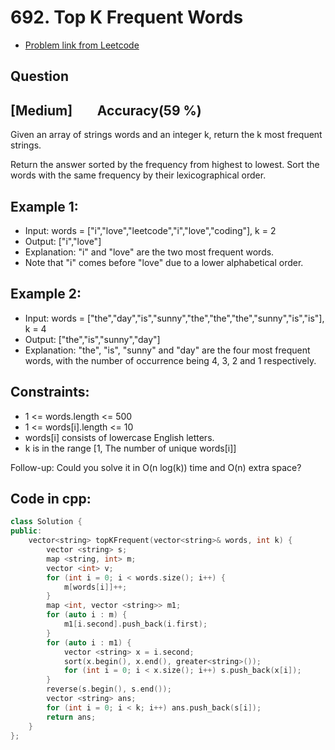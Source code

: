 # 692. Top K Frequent Words
- [Problem link from Leetcode](https://leetcode.com/problems/top-k-frequent-words/description/)
## Question
## [Medium] &nbsp;&nbsp;&nbsp;&nbsp;&nbsp;&nbsp; Accuracy(59 %)
Given an array of strings words and an integer k, return the k most frequent strings.

Return the answer sorted by the frequency from highest to lowest. Sort the words with the same frequency by their lexicographical order.
## Example 1:
- Input: words = ["i","love","leetcode","i","love","coding"], k = 2
- Output: ["i","love"]
- Explanation: "i" and "love" are the two most frequent words.
- Note that "i" comes before "love" due to a lower alphabetical order.
## Example 2:
- Input: words = ["the","day","is","sunny","the","the","the","sunny","is","is"], k = 4
- Output: ["the","is","sunny","day"]
- Explanation: "the", "is", "sunny" and "day" are the four most frequent words, with the number of occurrence being 4, 3, 2 and 1 respectively.
## Constraints:
- 1 <= words.length <= 500
- 1 <= words[i].length <= 10
- words[i] consists of lowercase English letters.
- k is in the range [1, The number of unique words[i]]
 
Follow-up: Could you solve it in O(n log(k)) time and O(n) extra space?
## Code in cpp:
```cpp
class Solution {
public:
    vector<string> topKFrequent(vector<string>& words, int k) {
        vector <string> s;
        map <string, int> m;
        vector <int> v;
        for (int i = 0; i < words.size(); i++) {
            m[words[i]]++;
        }
        map <int, vector <string>> m1;
        for (auto i : m) {
            m1[i.second].push_back(i.first);
        }
        for (auto i : m1) {
            vector <string> x = i.second;
            sort(x.begin(), x.end(), greater<string>());
            for (int i = 0; i < x.size(); i++) s.push_back(x[i]);
        }
        reverse(s.begin(), s.end());
        vector <string> ans;
        for (int i = 0; i < k; i++) ans.push_back(s[i]);
        return ans;
    }
};
```
